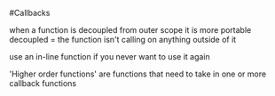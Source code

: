 #Callbacks

when a function is decoupled from outer scope it is more portable
decoupled = the function isn't calling on anything outside of it

use an in-line function if you never want to use it again

'Higher order functions' are functions that need to take in one or more callback functions

